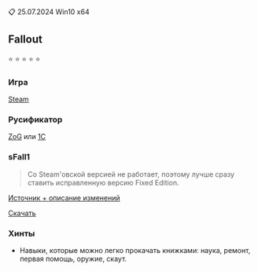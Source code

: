 :clipboard: 25.07.2024 Win10 x64

## Fallout

:star: :star: :star: :star: :star:

### Игра

[Steam](https://store.steampowered.com/app/38400/Fallout_A_Post_Nuclear_Role_Playing_Game/)

### Русификатор

[ZoG](https://www.zoneofgames.ru/games/fallout_a_post_nuclear_role_playing_game/files/6750.html) или 
[1C](https://drive.google.com/file/d/1pUDaVd-3Zbo-JHCFNq7iA4bbDoFAE7aD/view)

### sFall1

> Со Steam'овской версией не работает, поэтому лучше сразу ставить исправленную версию Fixed Edition.

[Источник + описание изменений](http://fforum.kochegarov.com/index.php?showtopic=29288)

[Скачать](https://github.com/Unicornum/Db.Games/releases/download/Fallout/sfall1.7z)

### Хинты

- Навыки, которые можно легко прокачать книжками: наука, ремонт, первая помощь, оружие, скаут.
